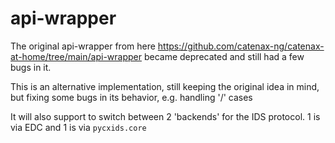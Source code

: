 # api-wrapper
The original api-wrapper from here https://github.com/catenax-ng/catenax-at-home/tree/main/api-wrapper
became deprecated and still had a few bugs in it.

This is an alternative implementation, still keeping the original idea in mind, but fixing some bugs in its behavior, e.g. handling '/' cases

It will also support to switch between 2 'backends' for the IDS protocol. 1 is via EDC and 1 is via `pycxids.core`
